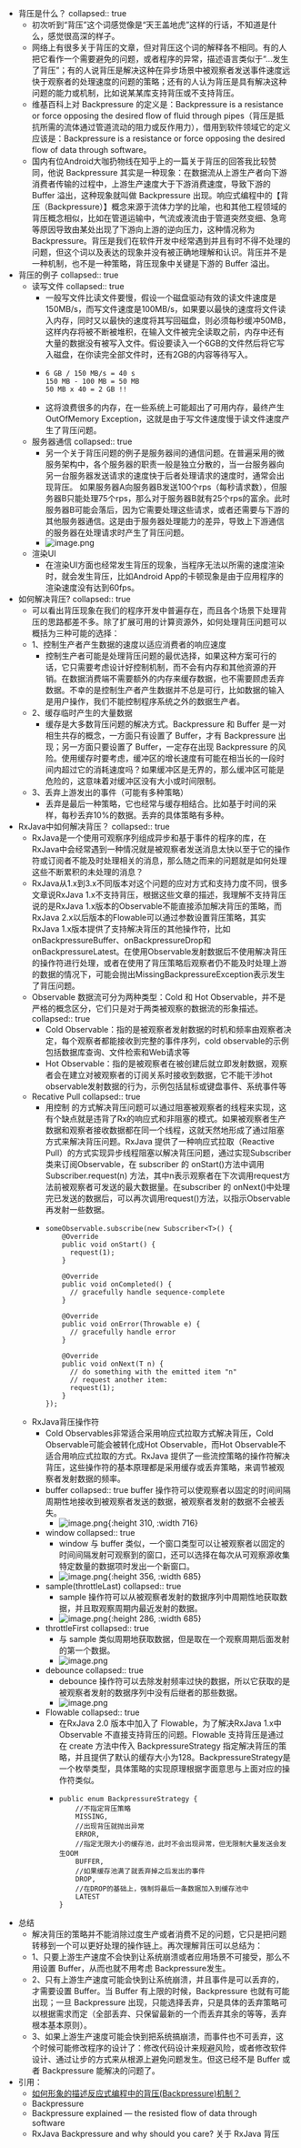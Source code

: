 - 背压是什么？
  collapsed:: true
	- 初次听到“背压”这个词感觉像是“天王盖地虎”这样的行话，不知道是什么，感觉很高深的样子。
	- 网络上有很多关于背压的文章，但对背压这个词的解释各不相同。有的人把它看作一个需要避免的问题，或者程序的异常，描述语言类似于“…发生了背压”；有的人说背压是解决这种在异步场景中被观察者发送事件速度远快于观察者的处理速度的问题的策略；还有的人认为背压是具有解决这种问题的能力或机制，比如说某某库支持背压或不支持背压。
	- 维基百科上对 Backpressure 的定义是：Backpressure is a resistance or force opposing the desired flow of fluid through pipes（背压是抵抗所需的流体通过管道流动的阻力或反作用力），借用到软件领域它的定义应该是：Backpressure is a resistance or force opposing the desired flow of data through software。
	- 国内有位Android大咖扔物线在知乎上的一篇关于背压的回答我比较赞同，他说 Backpressure 其实是一种现象：在数据流从上游生产者向下游消费者传输的过程中，上游生产速度大于下游消费速度，导致下游的 Buffer 溢出，这种现象就叫做 Backpressure 出现。响应式编程中的【背压（Backpressure）】概念来源于流体力学的比喻，也和其他工程领域的背压概念相似，比如在管道运输中，气流或液流由于管道突然变细、急弯等原因导致由某处出现了下游向上游的逆向压力，这种情况称为 Backpressure。背压是我们在软件开发中经常遇到并且有时不得不处理的问题，但这个词以及表达的现象并没有被正确地理解和认识。背压并不是一种机制，也不是一种策略，背压现象中关键是下游的 Buffer 溢出。
- 背压的例子
  collapsed:: true
	- 读写文件
	  collapsed:: true
		- 一般写文件比读文件要慢，假设一个磁盘驱动有效的读文件速度是150MB/s，而写文件速度是100MB/s，如果要以最快的速度将文件读入内存，同时又以最快的速度将其写回磁盘，则必须每秒缓冲50MB，这样内存将被不断被堆积，在输入文件被完全读取之前，内存中还有大量的数据没有被写入文件。假设要读入一个6GB的文件然后将它写入磁盘，在你读完全部文件时，还有2GB的内容等待写入。
		- ```
		  6 GB / 150 MB/s = 40 s
		  150 MB - 100 MB = 50 MB
		  50 MB x 40 = 2 GB !!
		  ```
		- 这将浪费很多的内存，在一些系统上可能超出了可用内存，最终产生OutOfMemory Exception，这就是由于写文件速度慢于读文件速度产生了背压问题。
	- 服务器通信
	  collapsed:: true
		- 另一个关于背压问题的例子是服务器间的通信问题。在普遍采用的微服务架构中，各个服务器的职责一般是独立分散的，当一台服务器向另一台服务器发送请求的速度快于后者处理请求的速度时，通常会出现背压。
		  如果服务器A向服务器B发送100个rps（每秒请求数），但服务器B只能处理75个rps，那么对于服务器B就有25个rps的富余。此时服务器B可能会落后，因为它需要处理这些请求，或者还需要与下游的其他服务器通信。这是由于服务器处理能力的差异，导致上下游通信的服务器在处理请求时产生了背压问题。
		- ![image.png](../assets/image_1684303669086_0.png)
	- 渲染UI
		- 在渲染UI方面也经常发生背压的现象，当程序无法以所需的速度渲染时，就会发生背压，比如Android App的卡顿现象是由于应用程序的渲染速度没有达到60fps。
- 如何解决背压?
  collapsed:: true
	- 可以看出背压现象在我们的程序开发中普遍存在，而且各个场景下处理背压的思路都差不多。除了扩展可用的计算资源外，如何处理背压问题可以概括为三种可能的选择：
	- 1、控制生产者产生数据的速度以适应消费者的响应速度
		- 控制生产者可能是处理背压问题的最优选择，如果这种方案可行的话，它只需要考虑设计好控制机制，而不会有内存和其他资源的开销。在数据消费端不需要额外的内存来缓存数据，也不需要顾虑丢弃数据。不幸的是控制生产者产生数据并不总是可行，比如数据的输入是用户操作，我们不能控制程序系统之外的数据生产者。
	- 2、缓存临时产生的大量数据
		- 缓存是大多数背压问题的解决方式。Backpressure 和 Buffer 是一对相生共存的概念，一方面只有设置了 Buffer，才有 Backpressure 出现；另一方面只要设置了 Buffer，一定存在出现 Backpressure 的风险。使用缓存时要考虑，缓冲区的增长速度有可能在相当长的一段时间内超过它的消耗速度吗？如果缓冲区是无界的，那么缓冲区可能是危险的，这意味着对缓冲区没有大小或时间限制。
	- 3、丢弃上游发出的事件（可能有多种策略）
		- 丢弃是最后一种策略，它也经常与缓存相结合。比如基于时间的采样，每秒丢弃10%的数据。丢弃的具体策略有多种。
- RxJava中如何解决背压？
  collapsed:: true
	- RxJava是一个使用可观察序列组成异步和基于事件的程序的库，在RxJava中会经常遇到一种情况就是被观察者发送消息太快以至于它的操作符或订阅者不能及时处理相关的消息，那么随之而来的问题就是如何处理这些不断累积的未处理的消息？
	- RxJava从1.x到3.x不同版本对这个问题的应对方式和支持力度不同，很多文章说RxJava 1.x不支持背压，根据这些文章的描述，我理解不支持背压说的是RxJava 1.x版本的Observable不能直接添加解决背压的策略，而RxJava 2.x以后版本的Flowable可以通过参数设置背压策略，其实RxJava 1.x版本提供了支持解决背压的其他操作符，比如onBackpressureBuffer、onBackpressureDrop和onBackpressureLatest。在使用Observable发射数据后不使用解决背压的操作符进行处理，或者在使用了背压策略后观察者仍不能及时处理上游的数据的情况下，可能会抛出MissingBackpressureException表示发生了背压问题。
	- Observable 数据流可分为两种类型：Cold 和 Hot Observable，并不是严格的概念区分，它们只是对于两类被观察的数据流的形象描述。
	  collapsed:: true
		- Cold Observable：指的是被观察者发射数据的时机和频率由观察者决定，每个观察者都能接收到完整的事件序列，cold observable的示例包括数据库查询、文件检索和Web请求等
		- Hot Observable：指的是被观察者在被创建后就立即发射数据，观察者会在建立对被观察者的订阅关系时接收到数据，它不能干涉hot observable发射数据的行为，示例包括鼠标或键盘事件、系统事件等
	- Recative Pull
	  collapsed:: true
		- 用控制 的方式解决背压问题可以通过阻塞被观察者的线程来实现，这有个缺点就是违背了Rx的响应式和非阻塞的模式。如果被观察者生产数据和观察者接收数据都在同一个线程，这就天然地形成了通过阻塞方式来解决背压问题。RxJava 提供了一种响应式拉取（Reactive Pull）的方式实现异步线程阻塞以解决背压问题，通过实现Subscriber类来订阅Observable，在 subscriber 的 onStart()方法中调用Subscriber.request(n) 方法，其中n表示观察者在下次调用request方法前被观察者可发送的最大数据量。在subscriber 的 onNext()中处理完已发送的数据后，可以再次调用request()方法，以指示Observable再发射一些数据。
		- ```
		  someObservable.subscribe(new Subscriber<T>() {
		      @Override
		      public void onStart() {
		        request(1);
		      }
		  
		      @Override
		      public void onCompleted() {
		        // gracefully handle sequence-complete
		      }
		  
		      @Override
		      public void onError(Throwable e) {
		        // gracefully handle error
		      }
		  
		      @Override
		      public void onNext(T n) {
		        // do something with the emitted item "n"
		        // request another item:
		        request(1);
		      }
		  });
		  
		  ```
	- RxJava背压操作符
		- Cold Observables非常适合采用响应式拉取方式解决背压，Cold Observable可能会被转化成Hot Observable，而Hot Observable不适合用响应式拉取的方式。RxJava 提供了一些流控策略的操作符解决背压，这些操作符的基本原理都是采用缓存或丢弃策略，来调节被观察者发射数据的频率。
		- buffer
		  collapsed:: true
		  buffer 操作符可以使观察者以固定的时间间隔周期性地接收到被观察者发送的数据，被观察者发射的数据不会被丢失。
			- ![image.png](../assets/image_1684303873890_0.png){:height 310, :width 716}
		- window
		  collapsed:: true
			- window 与 buffer 类似，一个窗口类型可以让被观察者以固定的时间间隔发射可观察到的窗口，还可以选择在每次从可观察源收集特定数量的数据项时发出一个新窗口。
			- ![image.png](../assets/image_1684303908176_0.png){:height 356, :width 685}
		- sample(throttleLast)
		  collapsed:: true
			- sample 操作符可以从被观察者发射的数据序列中周期性地获取数据，并且取观察周期内最近发射的数据。
			- ![image.png](../assets/image_1684303992386_0.png){:height 286, :width 685}
		- throttleFirst
		  collapsed:: true
			- 与 sample 类似周期地获取数据，但是取在一个观察周期后面发射的第一个数据。
			- ![image.png](../assets/image_1684304008101_0.png)
		- debounce
		  collapsed:: true
			- debounce 操作符可以去除发射频率过快的数据，所以它获取的是被观察者发射的数据序列中没有后继者的那些数据。
			- ![image.png](../assets/image_1684304025906_0.png)
		- Flowable
		  collapsed:: true
			- 在RxJava 2.0 版本中加入了 Flowable，为了解决RxJava 1.x中 Observable 不直接支持背压的问题。Flowable 支持背压是通过在 create 方法中传入 BackpressureStrategy 指定解决背压的策略，并且提供了默认的缓存大小为128。BackpressureStrategy是一个枚举类型，具体策略的实现原理根据字面意思与上面对应的操作符类似。
			- ```
			  public enum BackpressureStrategy {
			      //不指定背压策略
			      MISSING,
			      //出现背压就抛出异常
			      ERROR,
			      //指定无限大小的缓存池，此时不会出现异常，但无限制大量发送会发生OOM
			      BUFFER,
			      //如果缓存池满了就丢弃掉之后发出的事件
			      DROP,
			      //在DROP的基础上，强制将最后一条数据加入到缓存池中
			      LATEST
			  }
			  ```
- 总结
	- 解决背压的策略并不能消除过度生产或者消费不足的问题，它只是把问题转移到一个可以更好处理的操作链上。再次理解背压可以总结为：
	- 1、只要上游生产速度不会快到让系统崩溃或者应用场景不可接受，那么不用设置 Buffer，从而也就不用考虑 Backpressure发生。
	- 2、只有上游生产速度可能会快到让系统崩溃，并且事件是可以丢弃的，才需要设置 Buffer。当 Buffer 有上限的时候，Backpressure 也就有可能出现；一旦 Backpressure 出现，只能选择丢弃，只是具体的丢弃策略可以根据需求而定（全部丢弃、只保留最新的一个而丢弃其余的等等，丢弃根本基本原则）。
	- 3、如果上游生产速度可能会快到把系统搞崩溃，而事件也不可丢弃，这个时候可能修改程序的设计了：修改代码设计来规避风险，或者修改软件设计、通过让步的方式来从根源上避免问题发生。但这已经不是 Buffer 或者 Backpressure 能解决的问题了。
- 引用：
	- [如何形象的描述反应式编程中的背压(Backpressure)机制？](https://www.zhihu.com/question/49618581)
	- Backpressure
	- Backpressure explained — the resisted flow of data through software
	- RxJava Backpressure and why should you care?
	  关于 RxJava 背压